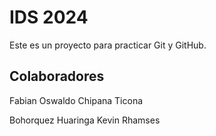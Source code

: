 # IDS 2024
Este es un proyecto para practicar Git y GitHub.

## Colaboradores
Fabian Oswaldo Chipana Ticona

Bohorquez Huaringa Kevin Rhamses
